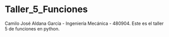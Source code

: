 # Taller_5_Funciones
Camilo José Aldana García - Ingeniería Mecánica - 480904. Este es el taller 5 de funciones en python.
